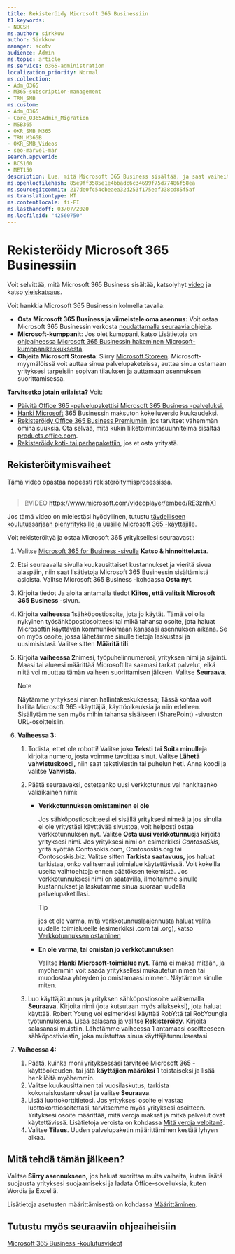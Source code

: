 ```yaml
---
title: Rekisteröidy Microsoft 365 Businessiin
f1.keywords:
- NOCSH
ms.author: sirkkuw
author: Sirkkuw
manager: scotv
audience: Admin
ms.topic: article
ms.service: o365-administration
localization_priority: Normal
ms.collection:
- Adm_O365
- M365-subscription-management
- TRN_SMB
ms.custom:
- Adm_O365
- Core_O365Admin_Migration
- MSB365
- OKR_SMB_M365
- TRN_M365B
- OKR_SMB_Videos
- seo-marvel-mar
search.appverid:
- BCS160
- MET150
description: Lue, mitä Microsoft 365 Business sisältää, ja saat vaiheittaiset ohjeet Microsoft 365 Businessiin rekisteröitymisessä.
ms.openlocfilehash: 85e9ff3585e1e4bbadc6c34699f75d77486f58ea
ms.sourcegitcommit: 217de0fc54cbeaea32d253f175eaf338cd85f5af
ms.translationtype: MT
ms.contentlocale: fi-FI
ms.lasthandoff: 03/07/2020
ms.locfileid: "42560750"
---
```

# <a name="sign-up-for-microsoft-365-business"></a>Rekisteröidy Microsoft 365 Businessiin

Voit selvittää, mitä Microsoft 365 Business sisältää, katsolyhyt [video](https://go.microsoft.com/fwlink/?linkid=2109651) ja katso [yleiskatsaus](microsoft-365-business-overview.md).

Voit hankkia Microsoft 365 Businessin kolmella tavalla:
- **Osta Microsoft 365 Business ja viimeistele oma asennus:** Voit ostaa Microsoft 365 Businessin verkosta [noudattamalla seuraavia ohjeita](#sign-up-steps).
- **Microsoft-kumppanit**: Jos olet kumppani, katso Lisätietoja on [ohjeaiheessa Microsoft 365 Businessin hakeminen Microsoft-kumppanikeskuksesta](get-microsoft-365-business.md#get-microsoft-365-business-from-microsoft-partner-center).
- **Ohjeita Microsoft Storesta**: Siirry [Microsoft Storeen](https://go.microsoft.com/fwlink/?linkid=2109652). Microsoft-myymälöissä voit auttaa sinua palvelupaketeissa, auttaa sinua ostamaan yrityksesi tarpeisiin sopivan tilauksen ja auttamaan asennuksen suorittamisessa.

**Tarvitsetko jotain erilaista?** Voit:
- [Päivitä Office 365 -palvelupakettisi Microsoft 365 Business -palveluksi.](migrate-to-microsoft-365-business.md)
- [Hanki Microsoft](https://go.microsoft.com/fwlink/p/?linkid=2102309) 365 Businessin maksuton kokeiluversio kuukaudeksi.
- [Rekisteröidy Office 365 Business Premiumiin,](https://go.microsoft.com/fwlink/p/?LinkID=510935) jos tarvitset vähemmän ominaisuuksia. Ota selvää, mitä kukin liiketoimintasuunnitelma sisältää [products.office.com](https://go.microsoft.com/fwlink/?linkid=2109397).
- [Rekisteröidy koti- tai perhepakettiin,](https://go.microsoft.com/fwlink/?linkid=2109398) jos et osta yritystä. 

## <a name="sign-up-steps"></a>Rekisteröitymisvaiheet

Tämä video opastaa nopeasti rekisteröitymisprosessissa.<br><br>

> [!VIDEO https://www.microsoft.com/videoplayer/embed/RE3znhX] 

Jos tämä video on mielestäsi hyödyllinen, tutustu [täydelliseen koulutussarjaan pienyrityksille ja uusille Microsoft 365 -käyttäjille](https://support.office.com/article/6ab4bbcd-79cf-4000-a0bd-d42ce4d12816).

Voit rekisteröityä ja ostaa Microsoft 365 yrityksellesi seuraavasti:

1. Valitse [Microsoft 365 for Business -sivulla](https://go.microsoft.com/fwlink/?linkid=2109654) **Katso & hinnoittelusta**. 
2. Etsi seuraavalla sivulla kuukausittaiset kustannukset ja vieritä sivua alaspäin, niin saat lisätietoja Microsoft 365 Businessin sisältämistä asioista. Valitse Microsoft 365 Business -kohdassa **Osta nyt**.
3. Kirjoita tiedot Ja aloita antamalla tiedot **Kiitos, että valitsit Microsoft 365 Business** -sivun.
4. Kirjoita **vaiheessa 1**sähköpostiosoite, jota jo käytät. Tämä voi olla nykyinen työsähköpostiosoitteesi tai mikä tahansa osoite, jota haluat Microsoftin käyttävän kommunikoimaan kanssasi asennuksen aikana. Se on myös osoite, jossa lähetämme sinulle tietoja laskustasi ja uusimisistasi. Valitse sitten **Määritä tili**.
5. Kirjoita **vaiheessa 2**nimesi, työpuhelinnumerosi, yrityksen nimi ja sijainti. Maasi tai alueesi määrittää Microsoftilta saamasi tarkat palvelut, eikä niitä voi muuttaa tämän vaiheen suorittamisen jälkeen. Valitse **Seuraava**.
    > [!NOTE]
    > Näytämme yrityksesi nimen hallintakeskuksessa; Tässä kohtaa voit hallita Microsoft 365 -käyttäjiä, käyttöoikeuksia ja niin edelleen. Sisällytämme sen myös mihin tahansa sisäiseen (SharePoint) -sivuston URL-osoitteisiin.
6. **Vaiheessa 3:**

    1. Todista, ettet ole robotti! Valitse joko **Teksti tai** **Soita minulle**ja kirjoita numero, josta voimme tavoittaa sinut. Valitse **Lähetä vahvistuskoodi,** niin saat tekstiviestin tai puhelun heti. Anna koodi ja valitse **Vahvista**.
    2. Päätä seuraavaksi, ostetaanko uusi verkkotunnus vai hankitaanko väliaikainen nimi:

        - **Verkkotunnuksen omistaminen ei ole** 
        
            Jos sähköpostiosoitteesi ei sisällä yrityksesi nimeä ja jos sinulla ei ole yritystäsi käyttävää sivustoa, voit helposti ostaa verkkotunnuksen nyt. Valitse **Osta uusi verkkotunnus**ja kirjoita yrityksesi nimi. Jos yrityksesi nimi on esimerkiksi *ContosoSkis,* yritä syöttää Contosokis.com, Contososkis.org tai Contososkis.biz. Valitse sitten **Tarkista saatavuus,** jos haluat tarkistaa, onko valitsemasi toimialue käytettävissä. Voit kokeilla useita vaihtoehtoja ennen päätöksen tekemistä. Jos verkkotunnuksesi nimi on saatavilla, ilmoitamme sinulle kustannukset ja laskutamme sinua suoraan uudella palvelupaketillasi. 
       
            > [!TIP]
            > jos et ole varma, mitä verkkotunnuslaajennusta haluat valita uudelle toimialueelle (esimerkiksi .com tai .org), katso [Verkkotunnuksen ostaminen](https://go.microsoft.com/fwlink/?linkid=2109700)
        
        - **En ole varma, tai omistan jo verkkotunnuksen** 
        
             Valitse **Hanki Microsoft-toimialue nyt**. Tämä ei maksa mitään, ja myöhemmin voit saada yrityksellesi mukautetun nimen tai muodostaa yhteyden jo omistamaasi nimeen. Näytämme sinulle miten.

    3. Luo käyttäjätunnus ja yrityksen sähköpostiosoite valitsemalla **Seuraava.** Kirjoita nimi (jota kutsutaan myös aliakseksi), jota haluat käyttää. Robert Young voi esimerkiksi käyttää RobY:tä tai RobYoungia työtunnuksena. Lisää salasana ja valitse **Rekisteröidy**. Kirjoita salasanasi muistiin. Lähetämme vaiheessa 1 antamaasi osoitteeseen sähköpostiviestin, joka muistuttaa sinua käyttäjätunnuksestasi.
7. **Vaiheessa 4:** 

    1. Päätä, kuinka moni yrityksessäsi tarvitsee Microsoft 365 -käyttöoikeuden, tai jätä **käyttäjien määräksi** 1 toistaiseksi ja lisää henkilöitä myöhemmin. 
    2. Valitse kuukausittainen tai vuosilaskutus, tarkista kokonaiskustannukset ja valitse **Seuraava**. 
    3. Lisää luottokorttitietosi. Jos yrityksesi osoite ei vastaa luottokorttiosoitettasi, tarvitsemme myös yrityksesi osoitteen. Yrityksesi osoite määrittää, mitä veroja maksat ja mitkä palvelut ovat käytettävissä. Lisätietoja veroista on kohdassa [Mitä veroja veloitan?](https://go.microsoft.com/fwlink/?linkid=2109701).
    4. Valitse **Tilaus**. Uuden palvelupaketin määrittäminen kestää lyhyen aikaa.

## <a name="whats-next"></a>Mitä tehdä tämän jälkeen?

Valitse **Siirry asennukseen,** jos haluat suorittaa muita vaiheita, kuten lisätä suojausta yrityksesi suojaamiseksi ja ladata Office-sovelluksia, kuten Wordia ja Exceliä.

Lisätietoja asetusten määrittämisestä on kohdassa [Määrittäminen](set-up.md).

## <a name="see-also"></a>Tutustu myös seuraaviin ohjeaiheisiin

[Microsoft 365 Business -koulutusvideot](https://support.office.com/article/6ab4bbcd-79cf-4000-a0bd-d42ce4d12816)
